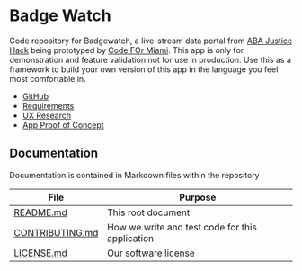 # Badge Watch

Code repository for Badgewatch, a live-stream data portal from
[ABA Justice Hack](https://www.abajusticehack.org/badgewatchg) being prototyped by [Code FOr Miami](https://www.codeformiami.com). This app is only for demonstration and feature validation not for use in production. Use this as a framework to build your own version of this app in the language you feel most comfortable in.

* [GitHub](https://github.com/HiGregory/BadgeWatchPrototype)
* [Requirements](https://docs.google.com/document/d/1I1_FcCZHoDbR5MEixw9z3RtooUgugUlc1HcrHhcW_Tk/edit?usp=sharing)
* [UX Research](https://docs.google.com/document/d/1I1_FcCZHoDbR5MEixw9z3RtooUgugUlc1HcrHhcW_Tk/edit?usp=sharing)
* [App Proof of Concept](https://badgewatch.higregory.com)

## Documentation

Documentation is contained in Markdown files within the repository

| File          | Purpose |
| ------------- | -----------|
| [README.md](README.md) | This root document |
| [CONTRIBUTING.md](CONTRIBUTING.md) | How we write and test code for this application |
| [LICENSE.md](LICENSE.md) | Our software license |
